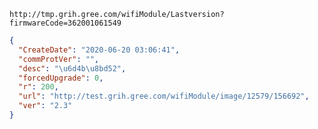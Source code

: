 `http://tmp.grih.gree.com/wifiModule/Lastversion?firmwareCode=362001061549`

```json
{
  "CreateDate": "2020-06-20 03:06:41",
  "commProtVer": "",
  "desc": "\u6d4b\u8bd52",
  "forcedUpgrade": 0,
  "r": 200,
  "url": "http://test.grih.gree.com/wifiModule/image/12579/156692",
  "ver": "2.3"
}
```